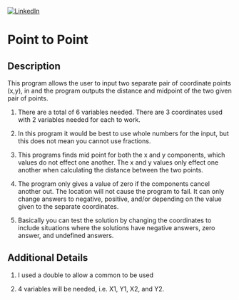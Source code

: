 [![LinkedIn][linkedin-shield]][linkedin-url-Bucsa]


# Point to Point 

## Description 

This program allows the user to input two separate pair of
coordinate points (x,y), in and the program outputs the distance and midpoint of
the two given pair of points.

1. There are a total of 6 variables needed. There are 3 coordinates used with 2 variables needed for each to work.


2. In this program it would be best to use whole numbers for the input, but this does not mean you cannot use fractions.


3. This programs finds mid point for both the x and y components, which values do not effect one another. The x and y values only effect one another when calculating the distance between the two points.


4. The program only gives a value of zero if the components cancel another out. The location will not cause the program to fail. It can only change answers to negative, positive, and/or depending on the value given to the separate coordinates.


5. Basically you can test the solution by changing the coordinates to include situations where the solutions have negative answers, zero answer, and undefined answers. 


## Additional Details 

1. I used a double to allow a common to be used 

2. 4 variables will be needed, i.e. X1, Y1, X2, and Y2.


[linkedin-shield]: https://img.shields.io/badge/-LinkedIn-black.svg?style=for-the-badge&logo=linkedin&colorB=555
[linkedin-url-Bucsa]: https://www.linkedin.com/in/justin-bucsa